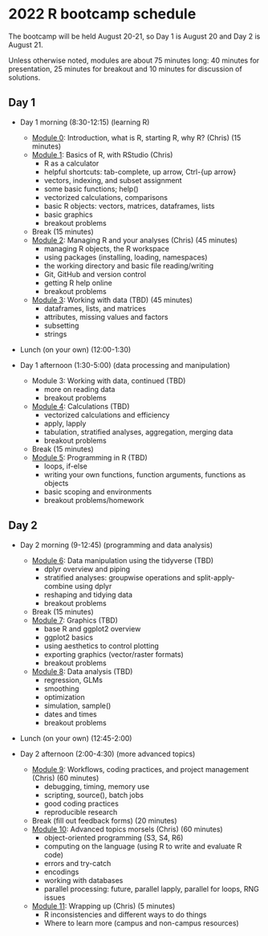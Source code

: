 # 2022 R bootcamp schedule
  

The bootcamp will be held August 20-21, so Day 1 is August 20 and 
Day 2 is August 21.

Unless otherwise noted, modules are about 75 minutes long: 40 
minutes for presentation, 25 minutes for breakout and 10 minutes 
for discussion of solutions.

## Day 1
 
- Day 1 morning (8:30-12:15) (learning R)

  - [Module 0](../modules/module0_induction): Introduction, what is R, starting R, why R? (Chris) (15 minutes)
  - [Module 1](https://github.com/berkeley-scf/r-bootcamp-fall-2022/modules/module1_basics): Basics of R, with RStudio (Chris)
    * R as a calculator
    * helpful shortcuts: tab-complete, up arrow, Ctrl-{up arrow}
    * vectors, indexing, and subset assignment
    * some basic functions; help()
    * vectorized calculations, comparisons
    * basic R objects: vectors, matrices, dataframes, lists
    * basic graphics
    * breakout problems
  - Break (15 minutes)
  - [Module 2](https://github.com/berkeley-scf/r-bootcamp-fall-2022/modules/module2_managingR): Managing R and your analyses (Chris) (45 minutes)
    * managing R objects, the R workspace
    * using packages (installing, loading, namespaces)
    * the working directory and basic file reading/writing
    * Git, GitHub and version control
    * getting R help online 
    * breakout problems
  - [Module 3](https://github.com/berkeley-scf/r-bootcamp-fall-2022/modules/module3_data): Working with data (TBD) (45 minutes)
    * dataframes, lists, and matrices
    * attributes, missing values and factors
    * subsetting
    * strings

- Lunch (on your own) (12:00-1:30)
- Day 1 afternoon (1:30-5:00) (data processing and manipulation)

  - Module 3: Working with data, continued (TBD) 
    * more on reading data
    * breakout problems
  - [Module 4](https://github.com/berkeley-scf/r-bootcamp-fall-2022/modules/module4_calc): Calculations (TBD)
    * vectorized calculations and efficiency
    * apply, lapply
    * tabulation, stratified analyses, aggregation, merging data
    * breakout problems 
  -  Break (15 minutes)
  - [Module 5](https://github.com/berkeley-scf/r-bootcamp-fall-2022/modules/module5_programming): Programming in R (TBD)
    * loops, if-else
    * writing your own functions, function arguments, functions as objects
    * basic scoping and environments
    * breakout problems/homework

## Day 2

- Day 2 morning (9-12:45) (programming and data analysis)

  - [Module 6](https://github.com/berkeley-scf/r-bootcamp-fall-2022/modules/module6_tidyverse): Data manipulation using the tidyverse (TBD)
    * dplyr overview and piping
    * stratified analyses: groupwise operations and split-apply-combine using dplyr
    * reshaping and tidying data
    * breakout problems
  - Break (15 minutes)
  - [Module 7](https://github.com/berkeley-scf/r-bootcamp-fall-2022/modules/module7_graphics): Graphics (TBD)
    * base R and ggplot2 overview
    * ggplot2 basics
    * using aesthetics to control plotting
    * exporting graphics (vector/raster formats)
    * breakout problems 
  - [Module 8](https://github.com/berkeley-scf/r-bootcamp-fall-2022/modules/module8_analysis): Data analysis (TBD) 
    * regression, GLMs 
    * smoothing
    * optimization
    * simulation, sample()
    * dates and times
    * breakout problems 

- Lunch (on your own) (12:45-2:00)
- Day 2 afternoon (2:00-4:30) (more advanced topics) 

  - [Module 9](https://github.com/berkeley-scf/r-bootcamp-fall-2022/modules/module9_workflows): Workflows, coding practices, and project management (Chris) (60 minutes)
    * debugging, timing, memory use
    * scripting, source(), batch jobs
    * good coding practices
    * reproducible research
  - Break (fill out feedback forms) (20 minutes)
  - [Module 10](https://github.com/berkeley-scf/r-bootcamp-fall-2022/modules/module10_advanced): Advanced topics morsels (Chris) (60 minutes)
    * object-oriented programming (S3, S4, R6)
    * computing on the language (using R to write and evaluate R code)
    * errors and try-catch
    * encodings
    * working with databases
    * parallel processing: future, parallel lapply, parallel for loops, RNG issues
  - [Module 11](https://github.com/berkeley-scf/r-bootcamp-fall-2022/modules/module11_next): Wrapping up (Chris) (5 minutes)
    * R inconsistencies and different ways to do things 
    * Where to learn more (campus and non-campus resources)

